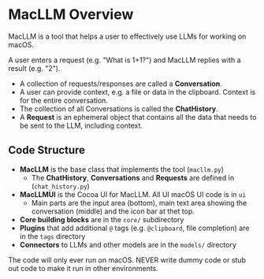 # MacLLM Overview

MacLLM is a tool that helps a user to effectively use LLMs for working on macOS.

A user enters a request (e.g. "What is 1+1?") and MacLLM replies with a result (e.g. "2").
- A collection of requests/responses are called a **Conversation**.
- A user can provide context, e.g. a file or data in the clipboard. Context is for the entire conversation.
- The collection of all Conversations is called the **ChatHistory**.
- A **Request** is an ephemeral object that contains all the data that needs to be sent to the LLM, including context.

## Code Structure

- **MacLLM** is the base class that implements the tool (`macllm.py`)
    - The **ChatHistory**, **Conversations** and **Requests** are defined in (`chat_history.py`) 
- **MacLLMUI** is the Cocoa UI for MacLLM. All UI macOS UI code is in `ui` 
    - Main parts are the input area (bottom), main text area showing the conversation (middle) and the icon bar at thet top.
- **Core building blocks** are in the `core/` subdirectory
- **Plugins** that add additional `@` tags (e.g. `@clipboard`, file completion) are in the `tags` directory
- **Connectors** to LLMs and other models are in the `models/` directory

The code will only ever run on macOS. NEVER write dummy code or stub out code to make it run in other environments.